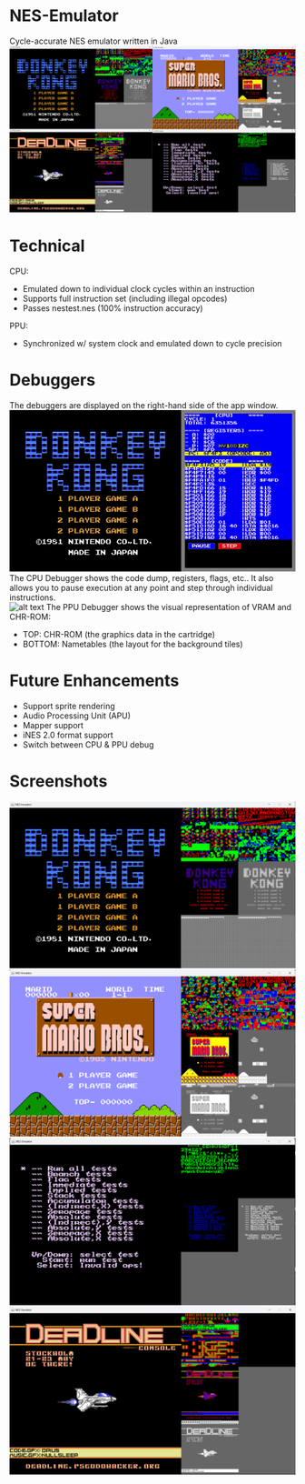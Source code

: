 # NES-Emulator
Cycle-accurate NES emulator written in Java
![image](https://github.com/sebeid4556/NES-Emulator/blob/c0ff935341d7d75f061b70cd06f1200ea1e65b47/screenshot/all.png)

# Technical
CPU:
- Emulated down to individual clock cycles within an instruction
- Supports full instruction set (including illegal opcodes)
- Passes nestest.nes (100% instruction accuracy)

PPU:
- Synchronized w/ system clock and emulated down to cycle precision

# Debuggers
The debuggers are displayed on the right-hand side of the app window.
![alt text](https://github.com/sebeid4556/NES-Emulator/blob/ce552b7dde0234ea5ae9b95bed1541f61c8e5c71/screenshot/cpu-demo.gif)</br>
The CPU Debugger shows the code dump, registers, flags, etc.. It also allows you to pause execution at any point and step through individual instructions.</br>
![alt text](https://github.com/sebeid4556/NES-Emulator/blob/ce552b7dde0234ea5ae9b95bed1541f61c8e5c71/screenshot/ppu-demo.gif)
The PPU Debugger shows the visual representation of VRAM and CHR-ROM:</br>
- TOP: CHR-ROM (the graphics data in the cartridge)
- BOTTOM: Nametables (the layout for the background tiles)

# Future Enhancements
- Support sprite rendering
- Audio Processing Unit (APU)
- Mapper support
- iNES 2.0 format support
- Switch between CPU & PPU debug

# Screenshots
![alt text](https://github.com/sebeid4556/NES-Emulator/blob/main/screenshot/donkeykong.png?raw=true)
![alt text](https://github.com/sebeid4556/NES-Emulator/blob/main/screenshot/smb.png?raw=true)
![alt text](https://github.com/sebeid4556/NES-Emulator/blob/main/screenshot/nestest.png?raw=true)
![alt text](https://github.com/sebeid4556/NES-Emulator/blob/main/screenshot/test.png?raw=true)
